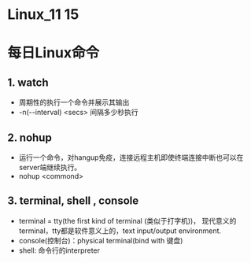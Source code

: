 # Linux_11 15

# 每日Linux命令

## 1. watch
-  周期性的执行一个命令并展示其输出
- -n(--interval) \<secs\> 间隔多少秒执行

## 2. nohup
- 运行一个命令，对hangup免疫，连接远程主机即使终端连接中断也可以在server端继续执行。
- nohup \<commond>

## 3. terminal, shell , console
- terminal = tty(the first kind of terminal (类似于打字机))， 现代意义的terminal，tty都是软件意义上的，text input/output environment.
- console(控制台)：physical terminal(bind with 键盘)
- shell: 命令行的interpreter


